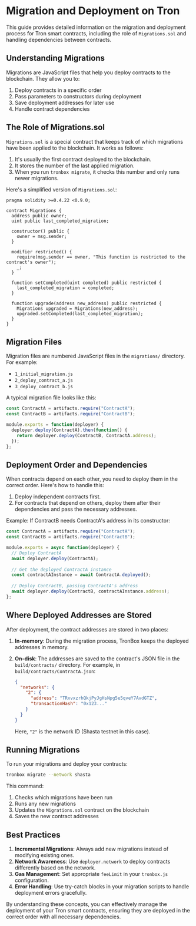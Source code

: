 # Migration and Deployment on Tron

This guide provides detailed information on the migration and deployment process for Tron smart contracts, including the role of `Migrations.sol` and handling dependencies between contracts.

## Understanding Migrations

Migrations are JavaScript files that help you deploy contracts to the blockchain. They allow you to:

1. Deploy contracts in a specific order
2. Pass parameters to constructors during deployment
3. Save deployment addresses for later use
4. Handle contract dependencies

## The Role of Migrations.sol

`Migrations.sol` is a special contract that keeps track of which migrations have been applied to the blockchain. It works as follows:

1. It's usually the first contract deployed to the blockchain.
2. It stores the number of the last applied migration.
3. When you run `tronbox migrate`, it checks this number and only runs newer migrations.

Here's a simplified version of `Migrations.sol`:

```solidity
pragma solidity >=0.4.22 <0.9.0;

contract Migrations {
  address public owner;
  uint public last_completed_migration;

  constructor() public {
    owner = msg.sender;
  }

  modifier restricted() {
    require(msg.sender == owner, "This function is restricted to the contract's owner");
    _;
  }

  function setCompleted(uint completed) public restricted {
    last_completed_migration = completed;
  }

  function upgrade(address new_address) public restricted {
    Migrations upgraded = Migrations(new_address);
    upgraded.setCompleted(last_completed_migration);
  }
}
```

## Migration Files

Migration files are numbered JavaScript files in the `migrations/` directory. For example:

- `1_initial_migration.js`
- `2_deploy_contract_a.js`
- `3_deploy_contract_b.js`

A typical migration file looks like this:

```javascript
const ContractA = artifacts.require("ContractA");
const ContractB = artifacts.require("ContractB");

module.exports = function(deployer) {
  deployer.deploy(ContractA).then(function() {
    return deployer.deploy(ContractB, ContractA.address);
  });
};
```

## Deployment Order and Dependencies

When contracts depend on each other, you need to deploy them in the correct order. Here's how to handle this:

1. Deploy independent contracts first.
2. For contracts that depend on others, deploy them after their dependencies and pass the necessary addresses.

Example: If ContractB needs ContractA's address in its constructor:

```javascript
const ContractA = artifacts.require("ContractA");
const ContractB = artifacts.require("ContractB");

module.exports = async function(deployer) {
  // Deploy ContractA
  await deployer.deploy(ContractA);
  
  // Get the deployed ContractA instance
  const contractAInstance = await ContractA.deployed();
  
  // Deploy ContractB, passing ContractA's address
  await deployer.deploy(ContractB, contractAInstance.address);
};
```

## Where Deployed Addresses are Stored

After deployment, the contract addresses are stored in two places:

1. **In-memory**: During the migration process, TronBox keeps the deployed addresses in memory.

2. **On-disk**: The addresses are saved to the contract's JSON file in the `build/contracts/` directory. For example, in `build/contracts/ContractA.json`:

   ```json
   {
     "networks": {
       "2": {
         "address": "TRxvxzrhQkjPyJgHsNpg5e5qveY7AvdGTZ",
         "transactionHash": "0x123..."
       }
     }
   }
   ```

   Here, `"2"` is the network ID (Shasta testnet in this case).

## Running Migrations

To run your migrations and deploy your contracts:

```bash
tronbox migrate --network shasta
```

This command:

1. Checks which migrations have been run
2. Runs any new migrations
3. Updates the `Migrations.sol` contract on the blockchain
4. Saves the new contract addresses

## Best Practices

1. **Incremental Migrations**: Always add new migrations instead of modifying existing ones.
2. **Network Awareness**: Use `deployer.network` to deploy contracts differently based on the network.
3. **Gas Management**: Set appropriate `feeLimit` in your `tronbox.js` configuration.
4. **Error Handling**: Use try-catch blocks in your migration scripts to handle deployment errors gracefully.

By understanding these concepts, you can effectively manage the deployment of your Tron smart contracts, ensuring they are deployed in the correct order with all necessary dependencies.